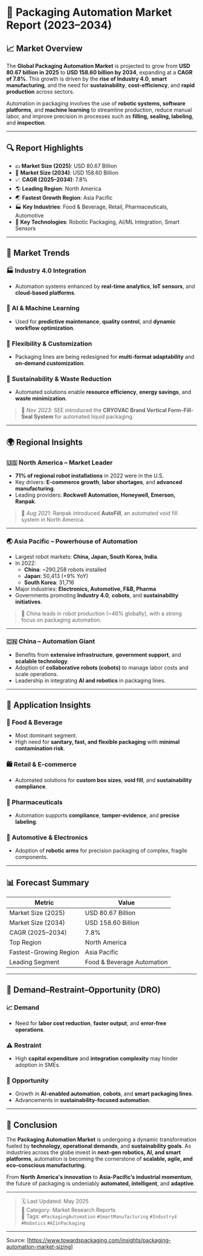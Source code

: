 # 🤖 Packaging Automation Market Report (2023–2034)

## 📈 Market Overview

The **Global Packaging Automation Market** is projected to grow from **USD 80.67 billion in 2025** to **USD 158.60 billion by 2034**, expanding at a **CAGR of 7.8%**. This growth is driven by the **rise of Industry 4.0**, **smart manufacturing**, and the need for **sustainability**, **cost-efficiency**, and **rapid production** across sectors.

Automation in packaging involves the use of **robotic systems, software platforms**, and **machine learning** to streamline production, reduce manual labor, and improve precision in processes such as **filling, sealing, labeling**, and **inspection**.

---

## 🔍 Report Highlights

- 💵 **Market Size (2025)**: USD 80.67 Billion  
- 🔮 **Market Size (2034)**: USD 158.60 Billion  
- 📈 **CAGR (2025–2034)**: 7.8%  
- 🌎 **Leading Region**: North America  
- 🌏 **Fastest Growth Region**: Asia Pacific  
- 🏭 **Key Industries**: Food & Beverage, Retail, Pharmaceuticals, Automotive  
- 🤖 **Key Technologies**: Robotic Packaging, AI/ML Integration, Smart Sensors

---

## 🧠 Market Trends

### 🏭 Industry 4.0 Integration
- Automation systems enhanced by **real-time analytics**, **IoT sensors**, and **cloud-based platforms**.

### 🤖 AI & Machine Learning
- Used for **predictive maintenance**, **quality control**, and **dynamic workflow optimization**.

### 🔄 Flexibility & Customization
- Packaging lines are being redesigned for **multi-format adaptability** and **on-demand customization**.

### 🌱 Sustainability & Waste Reduction
- Automated solutions enable **resource efficiency**, **energy savings**, and **waste minimization**.

> 📌 *Nov 2023*: SEE introduced the **CRYOVAC Brand Vertical Form-Fill-Seal System** for automated liquid packaging.

---

## 🌍 Regional Insights

### 🇺🇸 North America – Market Leader

- **71% of regional robot installations** in 2022 were in the U.S.
- Key drivers: **E-commerce growth**, **labor shortages**, and **advanced manufacturing**.
- Leading providers: **Rockwell Automation, Honeywell, Emerson, Ranpak**.

> 📌 *Aug 2021*: Ranpak introduced **AutoFill**, an automated void fill system in North America.

---

### 🌏 Asia Pacific – Powerhouse of Automation

- Largest robot markets: **China, Japan, South Korea, India**.
- In 2022:
  - **China**: ~290,258 robots installed
  - **Japan**: 50,413 (+9% YoY)
  - **South Korea**: 31,716
- Major industries: **Electronics, Automotive, F&B, Pharma**
- Governments promoting **Industry 4.0**, **cobots**, and **sustainability initiatives**.

> 📌 China leads in robot production (~46% globally), with a strong focus on packaging automation.

---

### 🇨🇳 China – Automation Giant

- Benefits from **extensive infrastructure**, **government support**, and **scalable technology**.
- Adoption of **collaborative robots (cobots)** to manage labor costs and scale operations.
- Leadership in integrating **AI and robotics** in packaging lines.

---

## 🧾 Application Insights

### 🥫 Food & Beverage
- Most dominant segment.
- High need for **sanitary, fast, and flexible packaging** with **minimal contamination risk**.

### 🛍️ Retail & E-commerce
- Automated solutions for **custom box sizes**, **void fill**, and **sustainability compliance**.

### 💊 Pharmaceuticals
- Automation supports **compliance**, **tamper-evidence**, and **precise labeling**.

### 🚗 Automotive & Electronics
- Adoption of **robotic arms** for precision packaging of complex, fragile components.

---

## 📊 Forecast Summary

| Metric                        | Value                     |
|------------------------------|---------------------------|
| Market Size (2025)           | USD 80.67 Billion         |
| Market Size (2034)           | USD 158.60 Billion        |
| CAGR (2025–2034)             | 7.8%                      |
| Top Region                   | North America             |
| Fastest-Growing Region       | Asia Pacific              |
| Leading Segment              | Food & Beverage Automation|

---

## 🧾 Demand–Restraint–Opportunity (DRO)

### 📈 Demand
- Need for **labor cost reduction**, **faster output**, and **error-free operations**.

### ⚠️ Restraint
- High **capital expenditure** and **integration complexity** may hinder adoption in SMEs.

### 🌟 Opportunity
- Growth in **AI-enabled automation**, **cobots**, and **smart packaging lines**.
- Advancements in **sustainability-focused automation**.

---

## 📝 Conclusion

The **Packaging Automation Market** is undergoing a dynamic transformation fueled by **technology, operational demands**, and **sustainability goals**. As industries across the globe invest in **next-gen robotics, AI, and smart platforms**, automation is becoming the cornerstone of **scalable, agile, and eco-conscious manufacturing**.

From **North America's innovation** to **Asia-Pacific’s industrial momentum**, the future of packaging is undeniably **automated, intelligent**, and **adaptive**.

---

> 🗓 Last Updated: May 2025  
> 📂 Category: Market Research Reports  
> 🔖 Tags: `#PackagingAutomation` `#SmartManufacturing` `#Industry4` `#Robotics` `#AIinPackaging`

---
Source: [https://www.towardspackaging.com/insights/packaging-automation-market-sizing]
